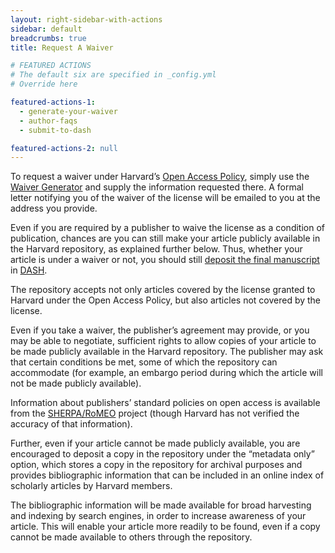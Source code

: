 ```yaml
---
layout: right-sidebar-with-actions
sidebar: default
breadcrumbs: true
title: Request A Waiver

# FEATURED ACTIONS
# The default six are specified in _config.yml
# Override here 

featured-actions-1:
  - generate-your-waiver
  - author-faqs
  - submit-to-dash

featured-actions-2: null
---
```


To request a waiver under Harvard’s [Open Access Policy]({{site.baseurl}}/policies/), simply use the [Waiver Generator](https://osc.hul.harvard.edu/dash/authors/waiver/generate) and supply the information requested there. A formal letter notifying you of the waiver of the license will be emailed to you at the address you provide.

Even if you are required by a publisher to waive the license as a condition of publication, chances are you can still make your article publicly available in the Harvard repository, as explained further below. Thus, whether your article is under a waiver or not, you should still [deposit the final manuscript](https://osc.hul.harvard.edu/dash/quicksubmit) in [DASH](http://dash.harvard.edu).

The repository accepts not only articles covered by the license granted to Harvard under the Open Access Policy, but also articles not covered by the license.

Even if you take a waiver, the publisher’s agreement may provide, or you may be able to negotiate, sufficient rights to allow copies of your article to be made publicly available in the Harvard repository. The publisher may ask that certain conditions be met, some of which the repository can accommodate (for example, an embargo period during which the article will not be made publicly available).

Information about publishers’ standard policies on open access is available from the [SHERPA/RoMEO](http://www.sherpa.ac.uk/romeo/) project (though Harvard has not verified the accuracy of that information).

Further, even if your article cannot be made publicly available, you are encouraged to deposit a copy in the repository under the “metadata only” option, which stores a copy in the repository for archival purposes and provides bibliographic information that can be included in an online index of scholarly articles by Harvard members.

The bibliographic information will be made available for broad harvesting and indexing by search engines, in order to increase awareness of your article. This will enable your article more readily to be found, even if a copy cannot be made available to others through the repository.
